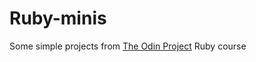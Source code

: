 # Ruby-minis
Some simple projects from [The Odin Project](https://www.theodinproject.com/paths/full-stack-ruby-on-rails/courses/ruby) Ruby course
